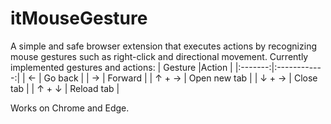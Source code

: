 # itMouseGesture
A simple and safe browser extension that executes actions by recognizing mouse gestures such as right-click and directional movement.
Currently implemented gestures and actions:
| Gesture |Action        |
|:-------:|:------------:|
| ←       | Go back      |
| →       | Forward      |
| ↑ + →   | Open new tab |
| ↓ + →   | Close tab    |
| ↑ + ↓   | Reload tab   |

Works on Chrome and Edge.